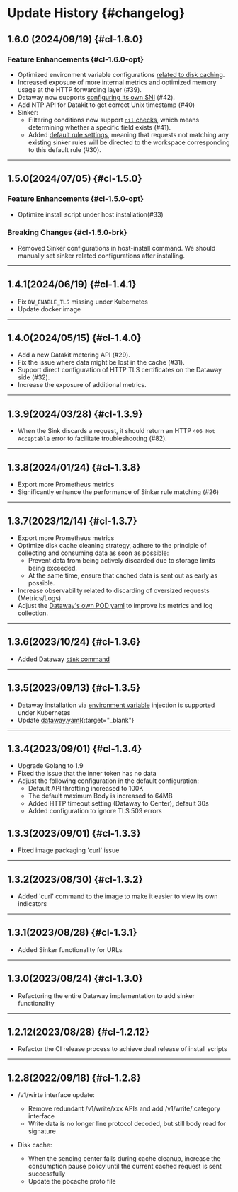 <!-- 不要在 dataflux-doc 仓库直接修改本文件，该文件由 Dataway 项目自动导出 -->

# Update History {#changelog}

## 1.6.0 (2024/09/19) {#cl-1.6.0}

### Feature Enhancements {#cl-1.6.0-opt}

- Optimized environment variable configurations [related to disk caching](dataway.md#env-diskcache).
- Increased exposure of more internal metrics and optimized memory usage at the HTTP forwarding layer (#39).
- Dataway now supports [configuring its own SNI](dataway.md#env-apis) (#42).
- Add NTP API for Datakit to get correct Unix timestamp (#40)
- Sinker:
    - Filtering conditions now support [`nil` checks](../datakit/datakit-filter.md#nil), which means determining whether a specific field exists (#41).
    - Added [default rule settings](dataway-sink.md#default-rule), meaning that requests not matching any existing sinker rules will be directed to the workspace corresponding to this default rule (#30).


---

## 1.5.0(2024/07/05) {#cl-1.5.0}

### Feature Enhancements {#cl-1.5.0-opt}

- Optimize install script under host installation(#33)

### Breaking Changes {#cl-1.5.0-brk}

- Removed Sinker configurations in host-install command. We should manually set sinker related configurations after installing.

---

## 1.4.1(2024/06/19) {#cl-1.4.1}

- Fix `DW_ENABLE_TLS` missing under Kubernetes
- Update docker image

---

## 1.4.0(2024/05/15) {#cl-1.4.0}

- Add a new Datakit metering API (#29).
- Fix the issue where data might be lost in the cache (#31).
- Support direct configuration of HTTP TLS certificates on the Dataway side (#32).
- Increase the exposure of additional metrics.

---

## 1.3.9(2024/03/28) {#cl-1.3.9}

- When the Sink discards a request, it should return an HTTP `406 Not Acceptable` error to facilitate troubleshooting (#82).

---

## 1.3.8(2024/01/24) {#cl-1.3.8}

- Export more Prometheus metrics
- Significantly enhance the performance of Sinker rule matching (#26)
---

## 1.3.7(2023/12/14) {#cl-1.3.7}

- Export more Prometheus metrics
- Optimize disk cache cleaning strategy, adhere to the principle of collecting and consuming data as soon as possible:
    - Prevent data from being actively discarded due to storage limits being exceeded.
    - At the same time, ensure that cached data is sent out as early as possible.
- Increase observability related to discarding of oversized requests (Metrics/Logs).
- Adjust the [Dataway's own POD yaml](https://static.guance.com/dataway/dataway.yaml) to improve its metrics and log collection.

---

## 1.3.6(2023/10/24) {#cl-1.3.6}

- Added Dataway [`sink` command](./dataway-sink.md#dw-sink-command)

---

## 1.3.5(2023/09/13) {#cl-1.3.5}

- Dataway installation via [environment variable](dataway.md#img-envs) injection is supported under Kubernetes
- Update [dataway.yaml](https://static.guance.com/dataway/dataway.yaml){:target="_blank"}

---

## 1.3.4(2023/09/01) {#cl-1.3.4}

- Upgrade Golang to 1.9
- Fixed the issue that the inner token has no data
- Adjust the following configuration in the default configuration:
    - Default API throttling increased to 100K
    - The default maximum Body is increased to 64MB
    - Added HTTP timeout setting (Dataway to Center), default 30s
    - Added configuration to ignore TLS 509 errors

## 1.3.3(2023/09/01) {#cl-1.3.3}

- Fixed image packaging 'curl' issue

---

## 1.3.2(2023/08/30) {#cl-1.3.2}

- Added 'curl' command to the image to make it easier to view its own indicators

---

## 1.3.1(2023/08/28) {#cl-1.3.1}

- Added Sinker functionality for URLs

---

## 1.3.0(2023/08/24) {#cl-1.3.0}

- Refactoring the entire Dataway implementation to add sinker functionality

---

## 1.2.12(2023/08/28) {#cl-1.2.12}

- Refactor the CI release process to achieve dual release of install scripts

---

## 1.2.8(2022/09/18) {#cl-1.2.8}

- /v1/wirte interface update:
    - Remove redundant /v1/write/xxx APIs and add /v1/write/:category interface
    - Write data is no longer line protocol decoded, but still body read for signature

- Disk cache:
    - When the sending center fails during cache cleanup, increase the consumption pause policy until the current cached request is sent successfully
    - Update the pbcache proto file

